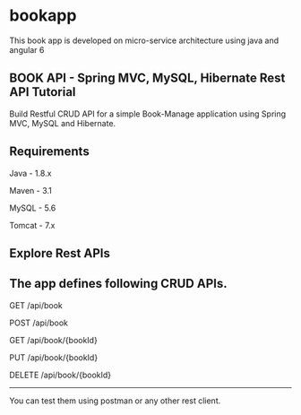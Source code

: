# bookapp
This book app is developed on micro-service architecture using java and angular 6



BOOK API - Spring MVC, MySQL, Hibernate Rest API Tutorial
----------------------------------------------------------
Build Restful CRUD API for a simple Book-Manage application using Spring MVC, MySQL and Hibernate.



Requirements
-------------
Java - 1.8.x

Maven - 3.1

MySQL - 5.6

Tomcat - 7.x



Explore Rest APIs
-----------------
The app defines following CRUD APIs.
------------------------------------

GET /api/book

POST /api/book

GET /api/book/{bookId}

PUT /api/book/{bookId}

DELETE /api/book/{bookId}


--------------------------------------
You can test them using postman or any other rest client.
